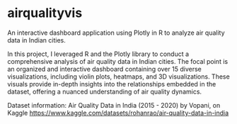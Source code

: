 # airqualityvis
An interactive dashboard application using Plotly in R to analyze air quality data in Indian cities.

In this project, I leveraged R and the Plotly library to conduct a comprehensive analysis of air quality data in Indian cities. The focal point is an organized and interactive dashboard containing over 15 diverse visualizations, including violin plots, heatmaps, and 3D visualizations. These visuals provide in-depth insights into the relationships embedded in the dataset, offering a nuanced understanding of air quality dynamics.

Dataset information: Air Quality Data in India (2015 - 2020) by Vopani, on Kaggle https://www.kaggle.com/datasets/rohanrao/air-quality-data-in-india
